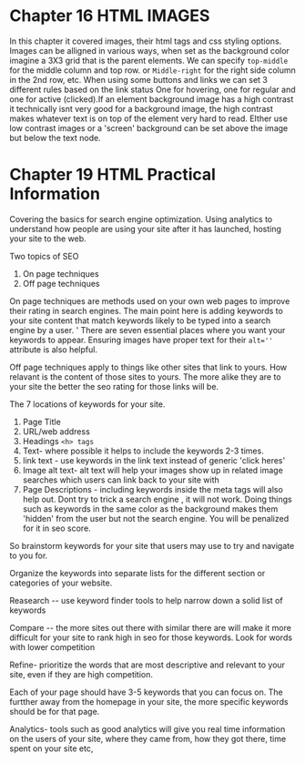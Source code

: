 # Chapter 16 HTML IMAGES

In this chapter it covered images, their html tags and css styling options. Images can be alligned in various ways, when set as the background color imagine a 3X3 grid that is the parent elements.
We can specify `top-middle` for the middle column and top row. or `Middle-right` for the right side column in the 2nd row, etc. When using some buttons and links we can set 3 different rules based on the link status
One for hovering, one for regular and one for active (clicked).If an element background image has a high contrast it technically isnt very good for a background image, the high contrast makes whatever text is on top of the element very hard to read.
EIther use low contrast images or a 'screen' background can be set above the image but below the text node. 

# Chapter 19 HTML Practical Information

Covering the basics for search engine optimization. Using analytics to understand how people are using your site after it has launched, hosting your site to the web.

Two topics of SEO
1. On page techniques
1. Off page techniques

On page techniques are methods used on your own web pages to improve their rating in search engines. The main point here is adding keywords to your site content that match keywords likely to be typed into a search engine by a user. '
There are seven essential places where you want your keywords to appear. Ensuring images have proper text for their `alt=''` attribute is also helpful.

Off page techniques apply to things like other sites that link to yours. How relavant is the content of those sites to yours. The more alike they are to your site the better the seo rating for those links will be. 

The 7 locations of keywords for your site.
1. Page Title
2. URL/web address
3. Headings `<h> tags`
4. Text- where possible it helps to include the keywords 2-3 times. 
5. link text - use keywords in the link text instead of generic 'click heres' 
6. Image alt text- alt text will help your images show up in related image searches which users can link back to your site with
7. Page Descriptions - including keywords inside the meta tags will also help out. Dont try to trick a search engine , it will not work. Doing things such as keywords in the same color as the 
background makes them 'hidden' from the user but not the search engine. You will be penalized for it in seo score.

So brainstorm keywords for your site that users may use to try and navigate to you for.

Organize the keywords into separate lists for the different section or categories of your website. 

Reasearch -- use keyword finder tools to help narrow down a solid list of keywords 

Compare -- the more sites out there with similar there are will make it more difficult for your site to rank high in seo for those keywords. Look for words with lower competition 

Refine- prioritize the words that are most descriptive and relevant to your site, even if they are high competition.

Each of your page should have 3-5 keywords that you can focus on. The furtther away from the homepage in your site, the more specific keywords should be for that page. 

Analytics- tools such as good analytics will give you real time information on the users of your site, where they came from, how they got there, time spent on your site etc, 


